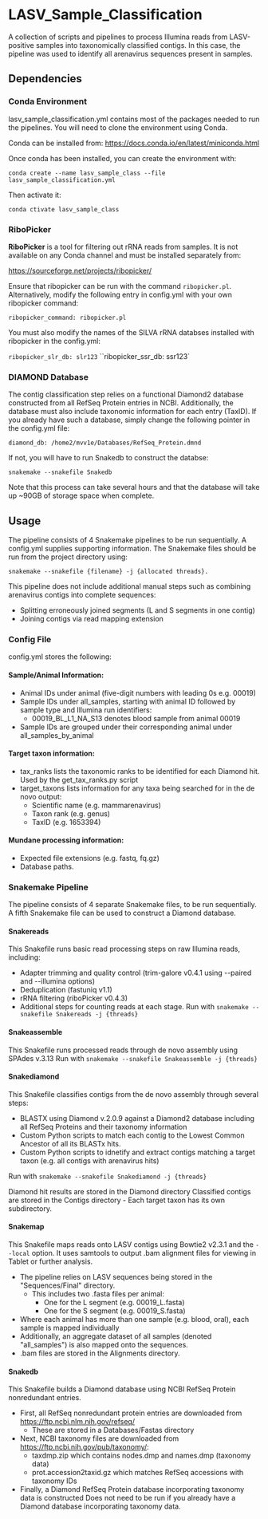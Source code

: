 # LASV_Sample_Classification
 A collection of scripts and pipelines to process Illumina reads from LASV-positive samples into taxonomically classified contigs. In this case, the pipeline was used to identify all arenavirus sequences present in samples.

## Dependencies

### Conda Environment

lasv_sample_classification.yml contains most of the packages needed to run the pipelines. You will need to clone the environment using Conda.

Conda can be installed from: https://docs.conda.io/en/latest/miniconda.html

Once conda has been installed, you can create the environment with:

`conda create --name lasv_sample_class --file lasv_sample_classification.yml`

Then activate it:

`conda ctivate lasv_sample_class`

### RiboPicker

 **RiboPicker**  is a tool for filtering out rRNA reads from samples. It is not available on any Conda channel and must be installed separately from:

 https://sourceforge.net/projects/ribopicker/ 

 Ensure that ribopicker can be run with the command `ribopicker.pl`. Alternatively, modify the following entry in config.yml with your own ribopicker command:

 `ribopicker_command:
    ribopicker.pl`

 You must also modify the names of the SILVA rRNA databses installed with ribopicker in the config.yml:

 `ribopicker_slr_db:
    slr123`
  ``ribopicker_ssr_db:
    ssr123`


### DIAMOND Database

 The contig classification step relies on a functional Diamond2 database constructed from all RefSeq Protein entries in NCBI. Additionally, the database must also include taxonomic information for each entry (TaxID). If you already have such a database, simply change the following pointer in the config.yml file:

 `diamond_db:
  /home2/mvv1e/Databases/RefSeq_Protein.dmnd`

 If not, you will have to run Snakedb to construct the databse:

 `snakemake --snakefile Snakedb`

 Note that this process can take several hours and that the database will take up ~90GB of storage space when complete.

## Usage

The pipeline consists of 4 Snakemake pipelines to be run sequentially. A config.yml supplies supporting information. 
The Snakemake files should be run from the project directory using:

`snakemake --snakefile {filename} -j {allocated threads}.`

This pipeline does not include additional manual steps such as combining arenavirus contigs into complete sequences:
- Splitting erroneously joined segments (L and S segments in one contig)
- Joining contigs via read mapping extension

### Config File

config.yml stores the following:

#### Sample/Animal Information:

- Animal IDs under animal (five-digit numbers with leading 0s e.g. 00019)
- Sample IDs under all_samples, starting with animal ID followed by sample type and Illumina run identifiers:
    - 00019_BL_L1_NA_S13 denotes blood sample from animal 00019
- Sample IDs are grouped under their corresponding animal under all_samples_by_animal

#### Target taxon information:

- tax_ranks lists the taxonomic ranks to be identified for each Diamond hit. Used by the get_tax_ranks.py script
- target_taxons lists information for any taxa being searched for in the de novo output: 
    - Scientific name (e.g. mammarenavirus)
    - Taxon rank (e.g. genus)
    - TaxID (e.g. 1653394)

#### Mundane processing information:

- Expected file extensions (e.g. fastq, fq.gz)
- Database paths.

### Snakemake Pipeline

 The pipeline consists of 4 separate Snakemake files, to be run sequentially. A fifth Snakemake file can be used to construct a Diamond database.

#### Snakereads

This Snakefile runs basic read processing steps on raw Illumina reads, including:
- Adapter trimming and quality control (trim-galore v0.4.1 using --paired and --illumina options)
- Deduplication (fastuniq v1.1)
- rRNA filtering (riboPicker v0.4.3)
- Additional steps for counting reads at each stage.
Run with `snakemake --snakefile Snakereads -j {threads}`

#### Snakeassemble

This Snakefile runs processed reads through de novo assembly using SPAdes v.3.13
Run with `snakemake --snakefile Snakeassemble -j {threads}`

#### Snakediamond

This Snakefile classifies contigs from the de novo assembly through several steps:
   - BLASTX using Diamond v.2.0.9 against a Diamond2 database including all RefSeq Proteins and their taxonomy information
   - Custom Python scripts to match each contig to the Lowest Common Ancestor of all its BLASTx hits.
   - Custom Python scripts to idnetify and extract contigs matching a target taxon (e.g. all contigs with arenavirus hits)

Run with `snakemake --snakefile Snakediamond -j {threads}`

Diamond hit results are stored in the Diamond directory
Classified contigs are stored in the Contigs directory
    - Each target taxon has its own subdirectory.

#### Snakemap

This Snakefile maps reads onto LASV contigs using Bowtie2 v2.3.1 and the `--local` option.
It uses samtools to output .bam alignment files for viewing in Tablet or further analysis.
- The pipeline relies on LASV sequences being stored in the "Sequences/Final" directory.
    - This includes two .fasta files per animal:
        - One for the L segment (e.g. 00019_L.fasta)
        - One for the S segment (e.g. 00019_S.fasta)
- Where each animal has more than one sample (e.g. blood, oral), each sample is mapped individually
- Additionally, an aggregate dataset of all samples (denoted "all_samples") is also mapped onto the sequences.
- .bam files are stored in the Alignments directory.

#### Snakedb

This Snakefile builds a Diamond database using NCBI RefSeq Protein nonredundant entries.
- First, all RefSeq nonredundant protein entries are downloaded from https://ftp.ncbi.nlm.nih.gov/refseq/
    - These are stored in a Databases/Fastas directory
- Next, NCBI taxonomy files are downloaded from https://ftp.ncbi.nih.gov/pub/taxonomy/:
    - taxdmp.zip which contains nodes.dmp and names.dmp (taxonomy data)
    - prot.accession2taxid.gz which matches RefSeq accessions with taxonomy IDs
- Finally, a Diamond RefSeq Protein database incorporating taxonomy data is constructed
Does not need to be run if you already have a Diamond database incorporating taxonomy data.



